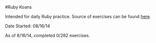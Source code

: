 #Ruby Koans

Intended for daily Ruby practice. Source of exercises can be found [here](http://rubykoans.com/).

Date Started: 08/16/14

As of 8/16/14, completed 0/282 exercises.
